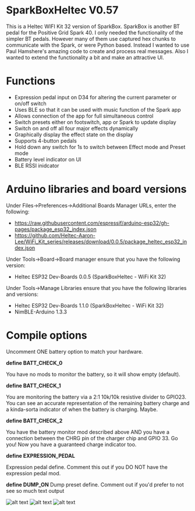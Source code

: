 # SparkBoxHeltec V0.57
This is a Heltec WIFI Kit 32 version of SparkBox. SparkBox is another BT pedal for the Positive Grid Spark 40.  I only needed the functionality of the simpler BT pedals. However many of them use captured hex chunks to communicate with the Spark, or were Python based. Instead I wanted to use Paul Hamshere's amazing code to create and process real messages. Also I wanted to extend the functionality a bit and make an attractive UI.

# Functions
- Expression pedal input on D34 for altering the current parameter or on/off switch
- Uses BLE so that it can be used with music function of the Spark app
- Allows connection of the app for full simultaneous control
- Switch presets either on footswitch, app or Spark to update display
- Switch on and off all four major effects dynamically
- Graphically display the effect state on the display
- Supports 4-button pedals
- Hold down any switch for 1s to switch between Effect mode and Preset mode
- Battery level indicator on UI
- BLE RSSI inidcator

# Arduino libraries and board versions
Under Files->Preferences->Additional Boards Manager URLs, enter the following:
- https://raw.githubusercontent.com/espressif/arduino-esp32/gh-pages/package_esp32_index.json
- https://github.com/Heltec-Aaron-Lee/WiFi_Kit_series/releases/download/0.0.5/package_heltec_esp32_index.json

Under Tools->Board->Board manager ensure that you have the following version:
- Heltec ESP32 Dev-Boards 0.0.5 (SparkBoxHeltec - WiFi Kit 32)

Under Tools->Manage Libraries ensure that you have the following libraries and versions:
- Heltec ESP32 Dev-Boards 1.1.0 (SparkBoxHeltec - WiFi Kit 32)
- NimBLE-Arduino 1.3.3

# Compile options

Uncomment ONE battery option to match your hardware.

**define BATT_CHECK_0**

You have no mods to monitor the battery, so it will show empty (default).

**define BATT_CHECK_1**

You are monitoring the battery via a 2:1 10k/10k resistive divider to GPIO23.
You can see an accurate representation of the remaining battery charge and a kinda-sorta
indicator of when the battery is charging. Maybe.

**define BATT_CHECK_2**

You have the battery monitor mod described above AND you have a connection between the 
CHRG pin of the charger chip and GPIO 33. Go you! Now you have a guaranteed charge indicator too.

**define EXPRESSION_PEDAL**

Expression pedal define. Comment this out if you DO NOT have the expression pedal mod.

**define DUMP_ON**
Dump preset define. Comment out if you'd prefer to not see so much text output

![alt text](https://github.com/happyhappysundays/SparkBoxHeltec/blob/main/Pictures/Dev_board.jpg?raw=true)
![alt text](https://github.com/happyhappysundays/SparkBoxHeltec/blob/main/Pictures/Charge_detect.jpg?raw=true)
![alt text](https://github.com/happyhappysundays/SparkBoxHeltec/blob/main/Pictures/SparkBox_Heltec_Exp_2.png?raw=true)

